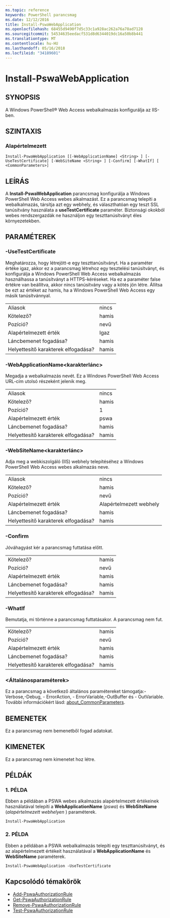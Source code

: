 ```yaml
---
ms.topic: reference
keywords: PowerShell parancsmag
ms.date: 12/12/2016
title: Install-PswaWebApplication
ms.openlocfilehash: 68455d9490f7d5c33c1a928ac262a76a78ad7128
ms.sourcegitcommit: 54534635eedacf531d8d6344019dc16a50b8b441
ms.translationtype: MT
ms.contentlocale: hu-HU
ms.lasthandoff: 05/16/2018
ms.locfileid: "34189601"
---
```

# <a name="install-pswawebapplication"></a>Install-PswaWebApplication

## <a name="synopsis"></a>SYNOPSIS

A Windows PowerShell® Web Access webalkalmazás konfigurálja az IIS-ben.

## <a name="syntax"></a>SZINTAXIS

### <a name="default"></a>Alapértelmezett
```
Install-PswaWebApplication [[-WebApplicationName] <String> ] [-UseTestCertificate] [-WebSiteName <String> ] [-Confirm] [-WhatIf] [ <CommonParameters>]
```

## <a name="description"></a>LEÍRÁS

A **Install-PswaWebApplication** parancsmag konfigurálja a Windows PowerShell Web Access webes alkalmazást. Ez a parancsmag telepíti a webalkalmazás, társítja azt egy webhely, és választhatóan egy teszt SSL tanúsítvány használata a **useTestCertificate** paraméter. Biztonsági okokból webes rendszergazdák ne használjon egy teszttanúsítványt éles környezetekben.

## <a name="parameters"></a>PARAMÉTEREK

### <a name="-usetestcertificate"></a>-UseTestCertificate

Meghatározza, hogy létrejött-e egy teszttanúsítványt. Ha a paraméter értéke igaz, akkor ez a parancsmag létrehoz egy tesztelési tanúsítványt, és konfigurálja a Windows PowerShell Web Access webalkalmazás használhassa a tanúsítványt a HTTPS-kéréseket. Ha ez a paraméter false értékre van beállítva, akkor nincs tanúsítvány vagy a kötés jön létre. Állítsa be ezt az értéket az hamis, ha a Windows PowerShell Web Access egy másik tanúsítvánnyal.

|||
|-|-|
| Aliasok                              | nincs                                 |
| Kötelező?                            | hamis                                |
| Pozíció?                            | nevű                                |
| Alapértelmezett érték                        | Igaz                                 |
| Láncbemenet fogadása?               | hamis                                |
| Helyettesítő karakterek elfogadása?          | hamis                                |

### <a name="-webapplicationnameltstringgt"></a>-WebApplicationName&lt;karakterlánc&gt;

Megadja a webalkalmazás nevét. Ez a Windows PowerShell Web Access URL-cím utolsó részeként jelenik meg.

|||
|-|-|
| Aliasok                              | nincs                                 |
| Kötelező?                            | hamis                                |
| Pozíció?                            | 1                                    |
| Alapértelmezett érték                        | pswa                                 |
| Láncbemenet fogadása?               | hamis                                |
| Helyettesítő karakterek elfogadása?          | hamis                                |

### <a name="-websitenameltstringgt"></a>-WebSiteName&lt;karakterlánc&gt;

Adja meg a webkiszolgáló (IIS) webhely telepítéséhez a Windows PowerShell Web Access webes alkalmazás neve.

|||
|-|-|
| Aliasok                              | nincs                                 |
| Kötelező?                            | hamis                                |
| Pozíció?                            | nevű                                |
| Alapértelmezett érték                        | Alapértelmezett webhely                     |
| Láncbemenet fogadása?               | hamis                                |
| Helyettesítő karakterek elfogadása?          | hamis                                |

### <a name="-confirm"></a>-Confirm

Jóváhagyást kér a parancsmag futtatása előtt.

|||
|-|-|
| Kötelező?                            | hamis                                |
| Pozíció?                            | nevű                                |
| Alapértelmezett érték                        | hamis                                |
| Láncbemenet fogadása?               | hamis                                |
| Helyettesítő karakterek elfogadása?          | hamis                                |

### <a name="-whatif"></a>-WhatIf

Bemutatja, mi történne a parancsmag futtatásakor.
A parancsmag nem fut.

|||
|-|-|
| Kötelező?                            | hamis                                |
| Pozíció?                            | nevű                                |
| Alapértelmezett érték                        | hamis                                |
| Láncbemenet fogadása?               | hamis                                |
| Helyettesítő karakterek elfogadása?          | hamis                                |

### <a name="ltcommonparametersgt"></a>&lt;Általánosparaméterek&gt;

Ez a parancsmag a következő általános paramétereket támogatja:-Verbose,-Debug, - ErrorAction, - ErrorVariable,-OutBuffer és - OutVariable.
További információkért lásd: [about_CommonParameters](http://go.microsoft.com/fwlink/p/?LinkID=113216).

## <a name="inputs"></a>BEMENETEK

Ez a parancsmag nem bemenetből fogad adatokat.

## <a name="outputs"></a>KIMENETEK

Ez a parancsmag nem kimenetet hoz létre.

## <a name="examples"></a>PÉLDÁK

### <a name="example-1"></a>1. PÉLDA

Ebben a példában a PSWA webes alkalmazás alapértelmezett értékeinek használatával telepíti a **WebApplicationName** (*pswa*) és **WebSiteName** (*alapértelmezett webhelyen* ) paraméterek.

```
Install-PswaWebApplication
```

### <a name="example-2"></a>2. PÉLDA

Ebben a példában a PSWA webalkalmazás telepíti egy teszttanúsítványt, és az alapértelmezett értékeit használatával a **WebApplicationName** és **WebSiteName** paraméterek.

```
Install-PswaWebApplication -UseTestCertificate
```

## <a name="related-topics"></a>Kapcsolódó témakörök

- [Add-PswaAuthorizationRule](add-pswaauthorizationrule.md)
- [Get-PswaAuthorizationRule](get-pswaauthorizationrule.md)
- [Remove-PswaAuthorizationRule](remove-pswaauthorizationrule.md)
- [Test-PswaAuthorizationRule](test-pswaauthorizationrule.md)